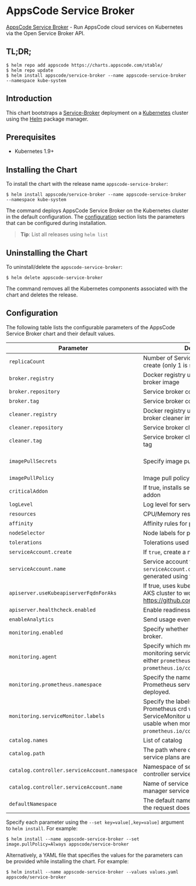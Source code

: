 # AppsCode Service Broker
[AppsCode Service Broker](https://github.com/appscode/service-broker) - Run AppsCode cloud services on Kubernetes via the Open Service Broker API.

## TL;DR;

```console
$ helm repo add appscode https://charts.appscode.com/stable/
$ helm repo update
$ helm install appscode/service-broker --name appscode-service-broker --namespace kube-system
```

## Introduction

This chart bootstraps a [Service-Broker](https://github.com/appscode/service-broker) deployment on a [Kubernetes](http://kubernetes.io) cluster using the [Helm](https://helm.sh) package manager.

## Prerequisites

- Kubernetes 1.9+

## Installing the Chart

To install the chart with the release name `appscode-service-broker`:

```console
$ helm install appscode/service-broker --name appscode-service-broker --namespace kube-system
```

The command deploys AppsCode Service Broker on the Kubernetes cluster in the default configuration. The [configuration](#configuration) section lists the parameters that can be configured during installation.

> **Tip**: List all releases using `helm list`

## Uninstalling the Chart

To uninstall/delete the `appscode-service-broker`:

```console
$ helm delete appscode-service-broker
```

The command removes all the Kubernetes components associated with the chart and deletes the release.

## Configuration

The following table lists the configurable parameters of the AppsCode Service Broker chart and their default values.

|                   Parameter                   |                                                                                Description                                                                                 |                          Default                          |
| --------------------------------------------- | -------------------------------------------------------------------------------------------------------------------------------------------------------------------------- | --------------------------------------------------------- |
| `replicaCount`                                | Number of Service Broker replicas to create (only 1 is supported)                                                                                                          | `1`                                                       |
| `broker.registry`                             | Docker registry used to pull service broker image                                                                                                                          | `appscode`                                                |
| `broker.repository`                           | Service broker container image                                                                                                                                             | `service-broker`                                          |
| `broker.tag`                                  | Service broker container image tag                                                                                                                                         | `0.2.0`                                                   |
| `cleaner.registry`                            | Docker registry used to pull service broker cleaner image                                                                                                                  | `appscode`                                                |
| `cleaner.repository`                          | Service broker cleaner container image                                                                                                                                     | `kubectl`                                                 |
| `cleaner.tag`                                 | Service broker cleaner container image tag                                                                                                                                 | `v1.12`                                                   |
| `imagePullSecrets`                            | Specify image pull secrets                                                                                                                                                 | `nil` (does not add image pull secrets to deployed pods)  |
| `imagePullPolicy`                             | Image pull policy                                                                                                                                                          | `IfNotPresent`                                            |
| `criticalAddon`                               | If true, installs service broker as critical addon                                                                                                                         | `false`                                                   |
| `logLevel`                                    | Log level for service broker                                                                                                                                               | `3`                                                       |
| `resources`                                   | CPU/Memory resource requests/limits                                                                                                                                        | `{}`                                                      |
| `affinity`                                    | Affinity rules for pod assignment                                                                                                                                          | `{}`                                                      |
| `nodeSelector`                                | Node labels for pod assignment                                                                                                                                             | `{}`                                                      |
| `tolerations`                                 | Tolerations used pod assignment                                                                                                                                            | `{}`                                                      |
| `serviceAccount.create`                       | If `true`, create a new service account                                                                                                                                    | `true`                                                    |
| `serviceAccount.name`                         | Service account to be used. If not set and `serviceAccount.create` is `true`, a name is generated using the fullname template                                              | ``                                                        |
| `apiserver.useKubeapiserverFqdnForAks`        | If true, uses kube-apiserver FQDN for AKS cluster to workaround https://github.com/Azure/AKS/issues/522                                                                    | `true`                                                    |
| `apiserver.healthcheck.enabled`               | Enable readiness and liveliness probes                                                                                                                                     | `true`                                                    |
| `enableAnalytics`                             | Send usage events to Google Analytics                                                                                                                                      | `true`                                                    |
| `monitoring.enabled`                          | Specify whether to monitor service broker.                                                                                                                                 | `false`                                                   |
| `monitoring.agent`                            | Specify which monitoring agent to use for monitoring service broker. It accepts either `prometheus.io/builtin` or `prometheus.io/coreos-operator`.                         | `none`                                                    |
| `monitoring.prometheus.namespace`             | Specify the namespace where Prometheus server is running or will be deployed.                                                                                              | Release namespace                                         |
| `monitoring.serviceMonitor.labels`            | Specify the labels for ServiceMonitor. Prometheus crd will select ServiceMonitor using these labels. Only usable when monitoring agent is `prometheus.io/coreos-operator`. | `app: <generated app name>` and `release: <release name>` |
| `catalog.names`                               | List of catalog                                                                                                                                                            | `["kubedb"]`                                              |
| `catalog.path`                                | The path where catalog for different service plans are mounted                                                                                                             | `/etc/config/catalog`                                     |
| `catalog.controller.serviceAccount.namespace` | Namespace of service catalog manager controller service account                                                                                                            | `catalog`                                                 |
| `catalog.controller.serviceAccount.name`      | Name of service catalog controller manager service account                                                                                                                 | `service-catalog-controller-manager`                      |
| `defaultNamespace`                            | The default namespace for brokers when the request doesn't specify                                                                                                         | `default`                                                 |

Specify each parameter using the `--set key=value[,key=value]` argument to `helm install`. For example:

```console
$ helm install --name appscode-service-broker --set image.pullPolicy=Always appscode/service-broker
```

Alternatively, a YAML file that specifies the values for the parameters can be provided while
installing the chart. For example:

```console
$ helm install --name appscode-service-broker --values values.yaml appscode/service-broker
```
